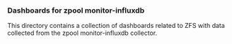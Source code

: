 ### Dashboards for zpool monitor-influxdb
This directory contains a collection of dashboards related to ZFS with data
collected from the zpool monitor-influxdb collector.
